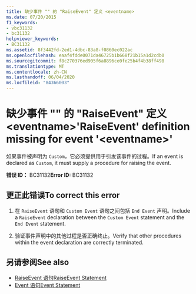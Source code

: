 ```yaml
---
title: 缺少事件 "" 的 "RaiseEvent" 定义 <eventname>
ms.date: 07/20/2015
f1_keywords:
- vbc31132
- bc31132
helpviewer_keywords:
- BC31132
ms.assetid: 8f3442fd-2ed1-4dbc-83a8-f0860ec022ac
ms.openlocfilehash: eaaf4fdde0071da46725b1b668f21b15a1d2cdb0
ms.sourcegitcommit: f8c270376ed905f6a8896ce0fe25b4f4b38ff498
ms.translationtype: MT
ms.contentlocale: zh-CN
ms.lasthandoff: 06/04/2020
ms.locfileid: "84366003"
---
```

# <a name="raiseevent-definition-missing-for-event-eventname"></a><span data-ttu-id="86dc3-102">缺少事件 "" 的 "RaiseEvent" 定义 \<eventname></span><span class="sxs-lookup"><span data-stu-id="86dc3-102">'RaiseEvent' definition missing for event '\<eventname>'</span></span>
<span data-ttu-id="86dc3-103">如果事件被声明为 `Custom`，它必须提供用于引发该事件的过程。</span><span class="sxs-lookup"><span data-stu-id="86dc3-103">If an event is declared as `Custom`, it must supply a procedure for raising the event.</span></span>  
  
 <span data-ttu-id="86dc3-104">**错误 ID：** BC31132</span><span class="sxs-lookup"><span data-stu-id="86dc3-104">**Error ID:** BC31132</span></span>  
  
## <a name="to-correct-this-error"></a><span data-ttu-id="86dc3-105">更正此错误</span><span class="sxs-lookup"><span data-stu-id="86dc3-105">To correct this error</span></span>  
  
1. <span data-ttu-id="86dc3-106">在 `RaiseEvent` 语句和 `Custom Event` 语句之间包括 `End Event` 声明。</span><span class="sxs-lookup"><span data-stu-id="86dc3-106">Include a `RaiseEvent` declaration between the `Custom Event` statement and the `End Event` statement.</span></span>  
  
2. <span data-ttu-id="86dc3-107">验证事件声明中的其他过程是否正确终止。</span><span class="sxs-lookup"><span data-stu-id="86dc3-107">Verify that other procedures within the event declaration are correctly terminated.</span></span>  
  
## <a name="see-also"></a><span data-ttu-id="86dc3-108">另请参阅</span><span class="sxs-lookup"><span data-stu-id="86dc3-108">See also</span></span>

- [<span data-ttu-id="86dc3-109">RaiseEvent 语句</span><span class="sxs-lookup"><span data-stu-id="86dc3-109">RaiseEvent Statement</span></span>](../language-reference/statements/raiseevent-statement.md)
- [<span data-ttu-id="86dc3-110">Event 语句</span><span class="sxs-lookup"><span data-stu-id="86dc3-110">Event Statement</span></span>](../language-reference/statements/event-statement.md)
